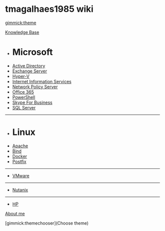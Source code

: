 # tmagalhaes1985 wiki

[gimmick:theme](cosmo)

[Knowledge Base]()

  * # Microsoft
  * [Active Directory](pages/kb/microsoft/adds.md)
  * [Exchange Server](pages/kb/microsoft/exchange.md)
  * [Hyper-V](pages/kb/microsoft/hyperv.md)
  * [Internet Information Services](spages/kb/microsoft/iis.md)
  * [Network Policy Server](pages/kb/microsoft/nps.md)
  * [Office 365](pages/kb/microsoft/o365.md)
  * [PowerShell](pages/kb/microsoft/powershell.md)
  * [Skype For Business](pages/kb/microsoft/skype.md)
  * [SQL Server](pages/kb/microsoft/sql.md)
  - - - -
  * # Linux
  * [Apache](pages/kb/linux/apache.md)
  * [Bind](pages/kb/linux/bind.md)
  * [Docker](pages/kb/linux/docker.md)
  * [Postfix](pages/kb/linux/postfix.md)
  - - - -
  * [VMware](pages/kb/vmware.md)
  - - - -
  * [Nutanix](pages/kb/nutanix.md)
  - - - -
  * [HP](pages/kb/hpe.md)

[About me](pages/about.md)

[gimmick:themechooser](Choose theme)
